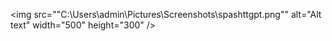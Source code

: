 <img src=""C:\Users\admin\Pictures\Screenshots\spashttgpt.png"" alt="Alt text" width="500" height="300" />
